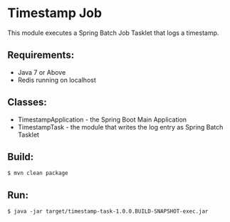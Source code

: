 Timestamp Job
============================

This module executes a Spring Batch Job Tasklet that logs a timestamp.

## Requirements:

* Java 7 or Above
* Redis running on localhost

## Classes:

* TimestampApplication - the Spring Boot Main Application
* TimestampTask - the module that writes the log entry as Spring Batch Tasklet

## Build:

```
$ mvn clean package
```

## Run:

```
$ java -jar target/timestamp-task-1.0.0.BUILD-SNAPSHOT-exec.jar
```
